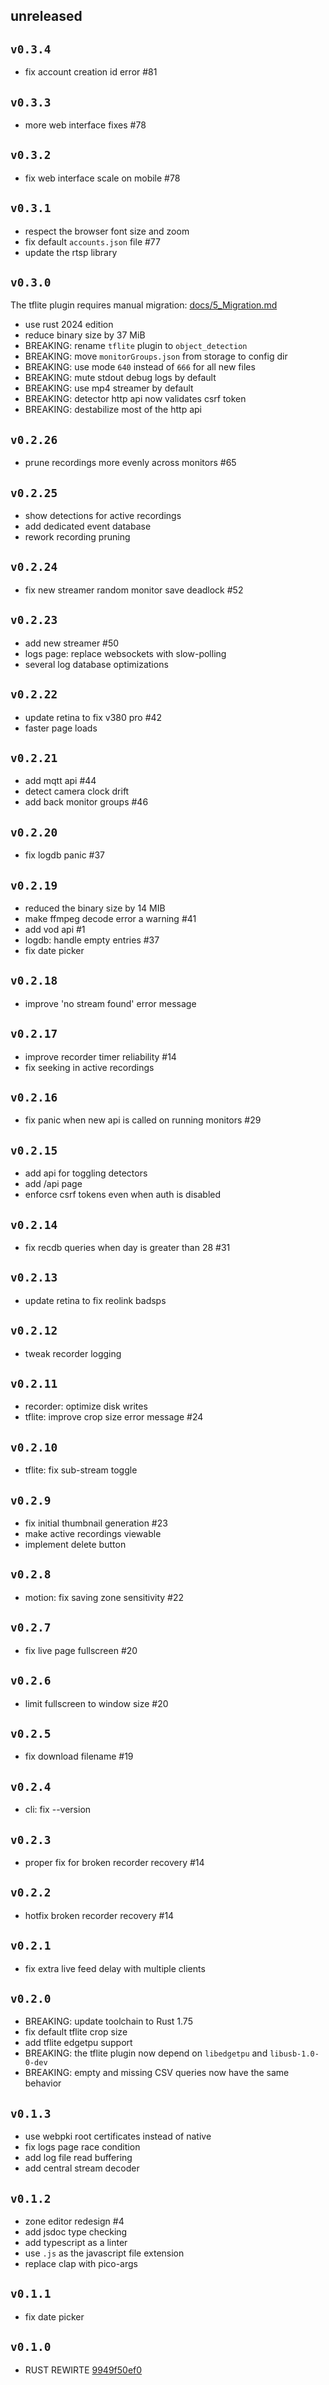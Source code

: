 ## unreleased

## `v0.3.4`

-   fix account creation id error #81

## `v0.3.3`

-   more web interface fixes #78

## `v0.3.2`

-   fix web interface scale on mobile #78

## `v0.3.1`

-   respect the browser font size and zoom
-   fix default `accounts.json` file #77
-   update the rtsp library

## `v0.3.0`

The tflite plugin requires manual migration: [docs/5_Migration.md](../docs/5_Migration.md#v0-2-0-v0-3-0)

-	use rust 2024 edition
-	reduce binary size by 37 MiB
-	BREAKING: rename `tflite` plugin to `object_detection`
-	BREAKING: move `monitorGroups.json` from storage to config dir
-	BREAKING: use mode `640` instead of `666` for all new files
-	BREAKING: mute stdout debug logs by default
-	BREAKING: use mp4 streamer by default
-	BREAKING: detector http api now validates csrf token
-	BREAKING: destabilize most of the http api

## `v0.2.26`

-	prune recordings more evenly across monitors #65

## `v0.2.25`

-	show detections for active recordings
-	add dedicated event database
-	rework recording pruning

## `v0.2.24`

-	fix new streamer random monitor save deadlock #52

## `v0.2.23`

-	add new streamer #50
-	logs page: replace websockets with slow-polling
-	several log database optimizations

## `v0.2.22`

-	update retina to fix v380 pro #42
- 	faster page loads

## `v0.2.21`

-	add mqtt api #44
-	detect camera clock drift
-	add back monitor groups #46

## `v0.2.20`

-	fix logdb panic #37

## `v0.2.19`

-	reduced the binary size by 14 MIB
-   make ffmpeg decode error a warning #41
-   add vod api #1
-   logdb: handle empty entries #37
-   fix date picker

## `v0.2.18`

-   improve 'no stream found' error message

## `v0.2.17`

-   improve recorder timer reliability #14
-   fix seeking in active recordings

## `v0.2.16`

-   fix panic when new api is called on running monitors #29

## `v0.2.15`

-   add api for toggling detectors
-   add /api page
-   enforce csrf tokens even when auth is disabled

## `v0.2.14`

-   fix recdb queries when day is greater than 28 #31

## `v0.2.13`

-   update retina to fix reolink badsps

## `v0.2.12`

-   tweak recorder logging

## `v0.2.11`

-   recorder: optimize disk writes
-   tflite: improve crop size error message #24

## `v0.2.10`

-   tflite: fix sub-stream toggle

## `v0.2.9`

-   fix initial thumbnail generation #23
-   make active recordings viewable
-   implement delete button

## `v0.2.8`

-   motion: fix saving zone sensitivity #22

## `v0.2.7`

-   fix live page fullscreen #20

## `v0.2.6`

-   limit fullscreen to window size #20

## `v0.2.5`

-   fix download filename #19

## `v0.2.4`

-   cli: fix --version

## `v0.2.3`

-   proper fix for broken recorder recovery #14

## `v0.2.2`

-   hotfix broken recorder recovery #14

## `v0.2.1`

-   fix extra live feed delay with multiple clients

## `v0.2.0`

-   BREAKING: update toolchain to Rust 1.75
-   fix default tflite crop size
-   add tflite edgetpu support
-   BREAKING: the tflite plugin now depend on `libedgetpu` and `libusb-1.0-0-dev`
-   BREAKING: empty and missing CSV queries now have the same behavior

## `v0.1.3`

-   use webpki root certificates instead of native
-   fix logs page race condition
-   add log file read buffering
-   add central stream decoder

## `v0.1.2`

-   zone editor redesign #4
-   add jsdoc type checking
-   add typescript as a linter
-   use `.js` as the javascript file extension
-   replace clap with pico-args

## `v0.1.1`

-   fix date picker

## `v0.1.0`

-   RUST REWIRTE [9949f50ef0](https://codeberg.org/SentryShot/sentryshot/commit/9949f50ef058501d0c69b54a59c447498d80f119)

